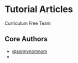 # Tutorial Articles

Curriculum Free Team

## Core Authors

- [@sonnynomnom](https://github.com/sonnynomnom)
- 
